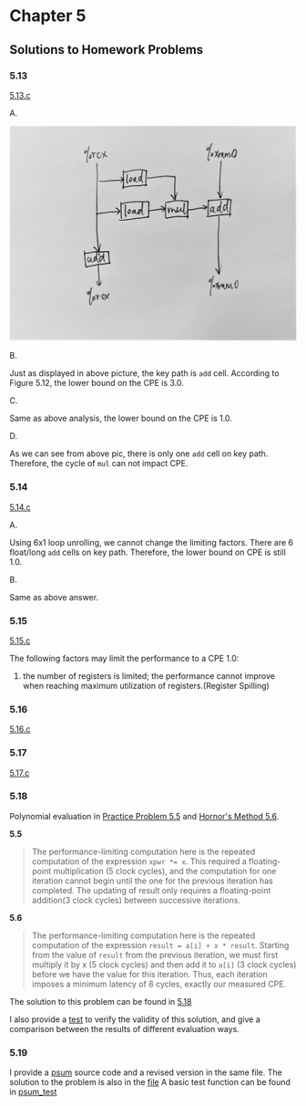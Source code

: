 # Chapter 5
## Solutions to Homework Problems

### 5.13
[5.13.c](./src/5.13.c)

A.

![5.13](./pic/5.13.jpg)

B.

Just as displayed in above picture, the key path is `add` cell. 
According to Figure 5.12, the lower bound on the CPE is 3.0.

C.

Same as above analysis, the lower bound on the CPE is 1.0.

D.

As we can see from above pic, there is only one `add` cell on key path.
Therefore, the cycle of `mul` can not impact CPE.

### 5.14
[5.14.c](./src/5.14.c)

A.

Using 6x1 loop unrolling, we cannot change the limiting factors.
There are 6 float/long `add` cells on key path.
Therefore, the lower bound on CPE is still 1.0.

B.

Same as above answer.

### 5.15
[5.15.c](./src/5.15.c)

The following factors may limit the performance to a CPE 1.0:
1. the number of registers is limited; the performance cannot improve when reaching maximum utilization of registers.(Register Spilling)

### 5.16
[5.16.c](./src/5.16.c)

### 5.17
[5.17.c](./src/5.17.c)

### 5.18
Polynomial evaluation in [Practice Problem 5.5](./src/5.5.c) and [Hornor's Method 5.6](./src/5.6.c).

**5.5**
> The performance-limiting computation here is the repeated computation of the expression `xpwr *= x`. This required a floating-point multiplication (5 clock cycles), and the computation for one iteration cannot begin until the one for the previous iteration has completed. The updating of result only requires a floating-point addition(3 clock cycles) between successive iterations.

**5.6**
> The performance-limiting computation here is the repeated computation of the expression `result = a[i] + x * result`. Starting from the value of `result` from the previous iteration, we must first multiply it by x (5 clock cycles) and then add it to `a[i]` (3 clock cycles) before we have the value for this iteration. Thus, each iteration imposes a minimum latency of 8 cycles, exactly our measured CPE.

The solution to this problem can be found in [5.18](./src/5.18.c)

I also provide a [test](./src/poly.c) to verify the validity of this solution, and give a comparison between the results of different evaluation ways.

### 5.19
I provide a [psum](./src/psum.c) source code and a revised version in the same file.
The solution to the problem is also in the [file](./src/psum.c)
A basic test function can be found in [psum_test](./src/psum_test.c)
